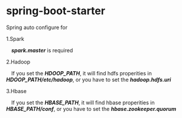 # spring-boot-starter

Spring auto configure for<p/>
1.Spark<p/>
&emsp;***spark.master*** is required<p/>
2.Hadoop<p/>
&emsp;If you set the ***HDOOP_PATH***, it will find hdfs properities in ***HDOOP_PATH/etc/hadoop***, or you have to set the ***hadoop.hdfs.uri***<p/>

3.Hbase<p/>
&emsp;If you set the ***HBASE_PATH***, it will find hbase properities in ***HBASE_PATH/conf***, or you have to set the ***hbase.zookeeper.quorum***<p/>
